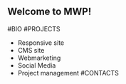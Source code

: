 ## Welcome to MWP!

#BIO
#PROJECTS
- Responsive site
- CMS site
- Webmarketing
- Social Media
- Project management
#CONTACTS
